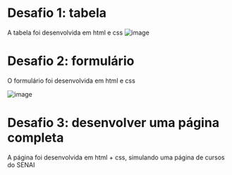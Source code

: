 # Desafio 1: tabela
A tabela foi desenvolvida em html e css
![image](https://github.com/user-attachments/assets/3b010018-60df-4c17-a00d-6e110de13d47)



# Desafio 2: formulário
O formulário foi desenvolvida em html e css

![image](https://github.com/user-attachments/assets/5a354d39-6eb1-41c1-8ab7-08e69589acb9)


# Desafio 3: desenvolver uma página completa
A página foi desenvolvida em html + css, simulando uma página de cursos do SENAI
